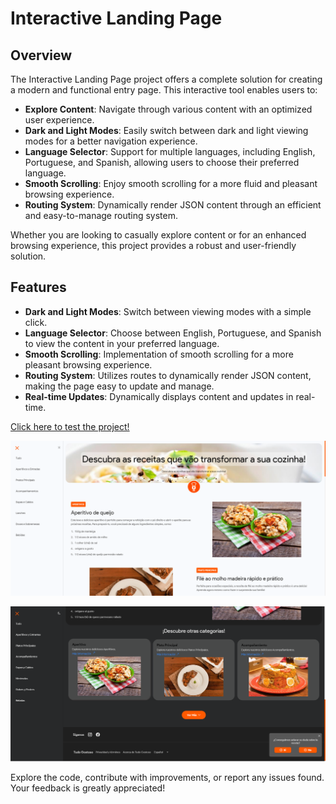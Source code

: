# Interactive Landing Page

## Overview
The Interactive Landing Page project offers a complete solution for creating a modern and functional entry page. This interactive tool enables users to:

- **Explore Content**: Navigate through various content with an optimized user experience.
- **Dark and Light Modes**: Easily switch between dark and light viewing modes for a better navigation experience.
- **Language Selector**: Support for multiple languages, including English, Portuguese, and Spanish, allowing users to choose their preferred language.
- **Smooth Scrolling**: Enjoy smooth scrolling for a more fluid and pleasant browsing experience.
- **Routing System**: Dynamically render JSON content through an efficient and easy-to-manage routing system.

Whether you are looking to casually explore content or for an enhanced browsing experience, this project provides a robust and user-friendly solution.

## Features
- **Dark and Light Modes**: Switch between viewing modes with a simple click.
- **Language Selector**: Choose between English, Portuguese, and Spanish to view the content in your preferred language.
- **Smooth Scrolling**: Implementation of smooth scrolling for a more pleasant browsing experience.
- **Routing System**: Utilizes routes to dynamically render JSON content, making the page easy to update and manage.
- **Real-time Updates**: Dynamically displays content and updates in real-time.

<a href="https://vinicius-rodriguess.github.io/Interactive-Landing-Page" target="_blank">Click here to test the project!</a>
<p></p>
<img src="./src/imgs/landing-light.png"/>
<p></p>
<img src="./src/imgs/landing-dark.png"/>

Explore the code, contribute with improvements, or report any issues found. Your feedback is greatly appreciated!
